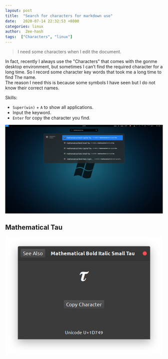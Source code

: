 ```yaml
---
layout: post
title:  "Search for characters for markdown use"
date:   2020-07-14 22:32:53 +0800
categories: linux
author:  Zee-hash
tags:  ["Characters", "linux"]
---
```


> I need some characters when I edit the document.  

In fact, recently I always use the "Characters" that comes with the gonme desktop environment, but sometimes I can’t find the required character for a long time. So I record some character key words that took me a long time to find The name.  
The reason I need this is because some symbols I have seen but I do not know their correct names.

Skills:  
+ `Super(win)` + `A` to show all applications.  
+ Input the keyword.  
+ `Enter` for copy the character you find.  

![Search Result](/assets/images/post_images/20200714search-results.png)

## Mathematical Tau
![Characters](/assets/images/post_images/20200714Characters.png)  




